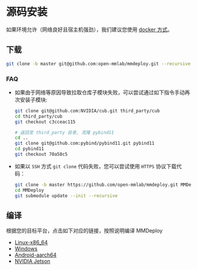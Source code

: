 # 源码安装

如果环境允许（网络良好且宿主机强劲），我们建议您使用 [docker 方式](build_from_docker.md)。

## 下载

```bash
git clone -b master git@github.com:open-mmlab/mmdeploy.git --recursive
```

### FAQ
- 如果由于网络等原因导致拉取仓库子模块失败，可以尝试通过如下指令手动再次安装子模块:

    ```bash
    git clone git@github.com:NVIDIA/cub.git third_party/cub
    cd third_party/cub
    git checkout c3cceac115

    # 返回至 third_party 目录, 克隆 pybind11
    cd ..
    git clone git@github.com:pybind/pybind11.git pybind11
    cd pybind11
    git checkout 70a58c5
    ```

- 如果以 `SSH` 方式 `git clone` 代码失败，您可以尝试使用 `HTTPS` 协议下载代码：

  ```bash
  git clone -b master https://github.com/open-mmlab/mmdeploy.git MMDeploy
  cd MMDeploy
  git submodule update --init --recursive


## 编译

根据您的目标平台，点击如下对应的链接，按照说明编译 MMDeploy
- [Linux-x86_64](linux-x86_64.md)
- [Windows](windows.md)
- [Android-aarch64](android.md)
- [NVIDIA Jetson](../../en/tutorials/how_to_install_mmdeploy_on_jetsons.md)

